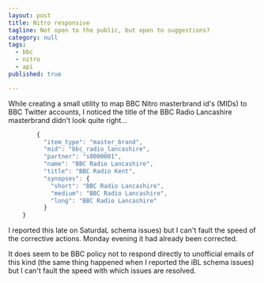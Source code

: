 ```yaml
---
layout: post
title: Nitro responsive
tagline: Not open to the public, but open to suggestions?
category: null
tags:
  - bbc
  - nitro
  - api
published: true

---
```

While creating a small utility to map BBC Nitro masterbrand id's (MIDs) to BBC Twitter accounts, I noticed the
title of the BBC Radio Lancashire masterbrand didn't look quite right...

````javascript
        {
          "item_type": "master_brand",
          "mid": "bbc_radio_lancashire",
          "partner": "s0000001",
          "name": "BBC Radio Lancashire",
          "title": "BBC Radio Kent",
          "synopses": {
            "short": "BBC Radio Lancashire",
            "medium": "BBC Radio Lancashire",
            "long": "BBC Radio Lancashire"
          }
	}

````

I reported this late on SaturdaL schema issues) but I can't fault the speed of the corrective actions.
Monday evening it had already been corrected.

It does seem to be BBC policy not to respond directly to unofficial emails of this kind (the same thing
happened when I reported the iBL schema issues) but I can't fault the speed with which issues are
resolved.
